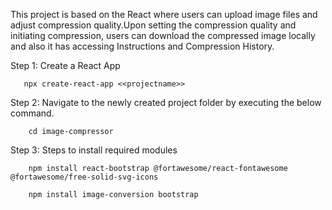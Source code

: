 This project is based on the React where users can upload image files and adjust compression quality.Upon setting the compression quality and initiating compression, users can download the compressed image locally and also it has accessing Instructions and Compression History.


Step 1: Create a React App

       npx create-react-app <<projectname>>

Step 2: Navigate to the newly created project folder by executing the below command.

        cd image-compressor

Step 3: Steps to install required modules

        npm install react-bootstrap @fortawesome/react-fontawesome @fortawesome/free-solid-svg-icons 
        
        npm install image-conversion bootstrap
       
